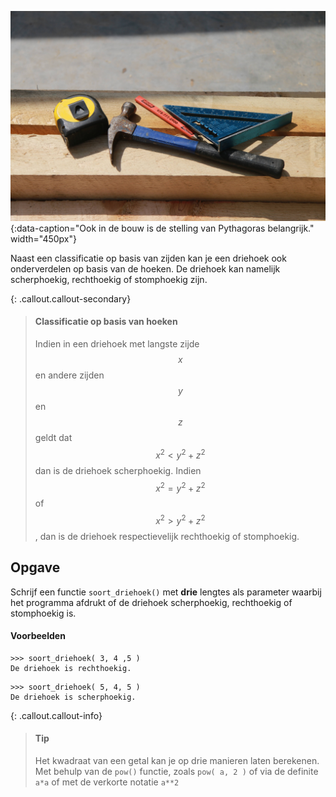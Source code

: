 ![Ook in de bouw is de stelling van Pythagoras belangrijk.](media/triangle_builder.jpg "Foto door Steve Lieman op Unsplash."){:data-caption="Ook in de bouw is de stelling van Pythagoras belangrijk." width="450px"}

Naast een classificatie op basis van zijden kan je een driehoek ook onderverdelen op basis van de hoeken. De driehoek kan namelijk scherphoekig, rechthoekig of stomphoekig zijn.

{: .callout.callout-secondary}
> #### Classificatie op basis van hoeken
> Indien in een driehoek met langste zijde $$x$$ en andere zijden $$y$$ en $$z$$ geldt dat $$x^2 < y^2+z^2$$ dan is de driehoek scherphoekig. Indien $$x^2=y^2+z^2$$ of $$x^2 > y^2+z^2$$, dan is de driehoek respectievelijk rechthoekig of stomphoekig.

## Opgave
Schrijf een functie `soort_driehoek()` met **drie** lengtes als parameter waarbij het programma afdrukt of de driehoek scherphoekig, rechthoekig of stomphoekig is.

#### Voorbeelden
```
>>> soort_driehoek( 3, 4 ,5 )
De driehoek is rechthoekig.
```
```
>>> soort_driehoek( 5, 4, 5 )
De driehoek is scherphoekig.
```

{: .callout.callout-info}
> #### Tip
> Het kwadraat van een getal kan je op drie manieren laten berekenen. Met behulp van de `pow()` functie, zoals `pow( a, 2 )` of via de definite `a*a` of met de verkorte notatie `a**2`